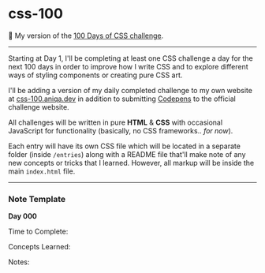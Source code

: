 # css-100

🎨 My version of the <a href="https://100dayscss.com/about/">100 Days of CSS challenge</a>.

---

Starting at Day 1, I'll be completing at least one CSS challenge a day for the next 100 days in order to improve how I write CSS and to explore different ways of styling components or creating pure CSS art.

I'll be adding a version of my daily completed challenge to my own website at <a href="https://css-100.aniqa.dev">css-100.aniqa.dev</a> in addition to submitting <a href="https://codepen.io/aniqatc">Codepens</a> to the official challenge website.

All challenges will be written in pure **HTML** & **CSS** with occasional JavaScript for functionality (basically, no CSS frameworks.. _for now_).

Each entry will have its own CSS file which will be located in a separate folder (inside `/entries`) along with a README file that'll make note of any new concepts or tricks that I learned. However, all markup will be inside the main `index.html` file.

---

### Note Template

**Day 000**

Time to Complete:

Concepts Learned:

Notes:

